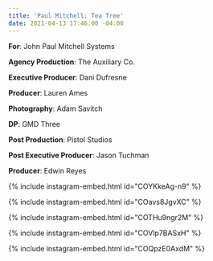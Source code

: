 ```yaml
---
title: 'Paul Mitchell: Tea Tree'
date: 2021-04-13 17:46:00 -04:00
---
```


**For**: John Paul Mitchell Systems

**Agency Production**: The Auxiliary Co.

**Executive Producer**: Dani Dufresne

**Producer**: Lauren Ames

**Photography**: Adam Savitch

**DP**: GMD Three

**Post Production**: Pistol Studios

**Post Executive Producer**: Jason Tuchman

**Producer**: Edwin Reyes

{% include instagram-embed.html id="COYKkeAg-n9" %}

{% include instagram-embed.html id="COavs8JgvXC" %}

{% include instagram-embed.html id="COTHu9ngr2M" %}

{% include instagram-embed.html id="COVlp7BASxH" %}

{% include instagram-embed.html id="COQpzE0AxdM" %}
